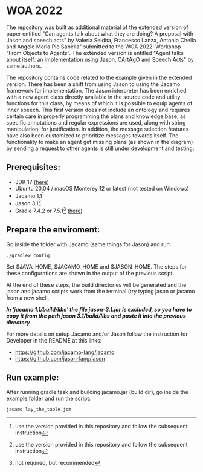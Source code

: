 WOA 2022
====================

The repository was built as additional material of the extended version of paper entitled "Can agents talk about what they are doing? A proposal with Jason and speech acts" by Valeria Seidita, Francesco Lanza, Antonio Chella and Angelo Maria Pio Sabella" submitted to the WOA 2022: Workshop “From Objects to Agents”.
The extended version is entitled "Agent talks about itself: an implementation using Jason, CArtAgO and Speech Acts" by same authors.

The repository contains code related to the example given in the extended version.
There has been a shift from using Jason to using the Jacamo framework for implementation.
The Jason interpreter has been enriched with a new agent class directly available in the source code and utility functions for this class, by means of which it is possible to equip agents of inner speech.
This first version does not include an ontology and requires certain care in properly programming the plans and knowledge base, as specific annotations and regular expressions are used, along with string manipulation, for justification.
In addition, the message selection features have also been customized to prioritize messages towards itself.
The functionality to make an agent get missing plans (as shown in the diagram) by sending a request to other agents is still under development and testing.

Prerequisites:
-----------------

- JDK 17 ([here](https://www.oracle.com/java/technologies/javase/jdk17-archive-downloads.html))
- Ubuntu 20.04 / macOS Monterey 12 or latest (not tested on Windows)
- Jacamo 1.1[^1]
- Jason 3.1[^1]
- Gradle 7.4.2 or 7.5.1[^2] ([here](https://gradle.org/install/)) 

[^1]: use the version provided in this repository and follow the subsequent instruction
[^2]: not required, but recommended

Prepare the enviroment:
----------------

Go inside the folder with Jacamo (same things for Jason) and run:
```
./gradlew config
```
Set $JAVA_HOME, $JACAMO_HOME and $JASON_HOME.
The steps for these configurations are shown in the output of the previous script.

At the end of these steps, the build directories will be generated and the jason and jacamo scripts work from the terminal (try typing jason or jacamo from a new shell.

***In 'jacamo 1.1/build/libs' the file jason-3.1.jar is excluded, so you have to copy it from the path jason 3.1/build/libs and paste it into the previous directory***

For more details on setup Jacamo and/or Jason follow the instruction for Developer in the README at this links: 
- https://github.com/jacamo-lang/jacamo
- https://github.com/jason-lang/jason

Run example:
-------------

After running gradle task and building jacamo.jar (build dir), go inside the example folder and run the script:
```
jacamo lay_the_table.jcm 
```
